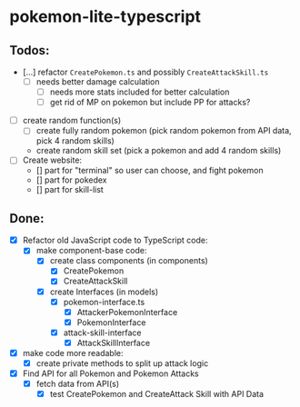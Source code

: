 # pokemon-lite-typescript

## Todos:

-   [...] refactor `CreatePokemon.ts` and possibly `CreateAttackSkill.ts`
    -   [ ] needs better damage calculation
        -   [ ] needs more stats included for better calculation
        -   [ ] get rid of MP on pokemon but include PP for attacks?
-   [ ] create random function(s)
    -   [ ] create fully random pokemon (pick random pokemon from API data, pick 4 random skills)
    -   create random skill set (pick a pokemon and add 4 random skills)
-   [ ] Create website:
    -   [] part for "terminal" so user can choose, and fight pokemon
    -   [] part for pokedex
    -   [] part for skill-list

## Done:

-   [x] Refactor old JavaScript code to TypeScript code:
    -   [x] make component-base code:
        -   [x] create class components (in components)
            -   [x] CreatePokemon
            -   [x] CreateAttackSkill
        -   [x] create Interfaces (in models)
            -   [x] pokemon-interface.ts
                -   [x] AttackerPokemonInterface
                -   [x] PokemonInterface
            -   [x] attack-skill-interface
                -   [x] AttackSkillInterface
-   [x] make code more readable:
    -   [x] create private methods to split up attack logic
-   [x] Find API for all Pokemon and Pokemon Attacks
    -   [x] fetch data from API(s)
        -   [x] test CreatePokemon and CreateAttack Skill with API Data
